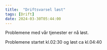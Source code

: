 ```yaml
---
title:  "Driftsvarsel løst"
tags: [Drift]
date: 2024-03-30T05:44:00
---
```

Problemene med vår tjenester er nå løst.

Problemene startet kl.02:30 og løst ca kl.04:40
